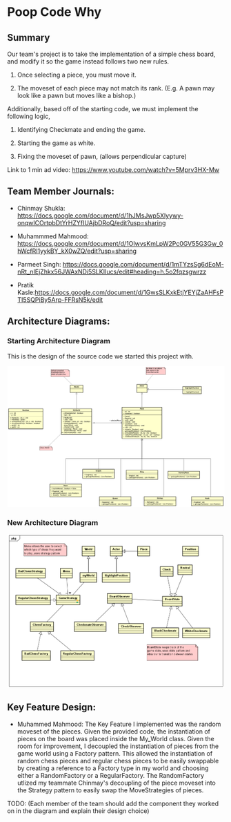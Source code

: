 # Poop Code Why

## Summary 

Our team's project is to take the implementation of a simple chess board, and modify it so the game instead follows two new rules.

1. Once selecting a piece, you must move it.

1. The moveset of each piece may not match its rank. (E.g. A pawn may look like a pawn but moves like a bishop.)

Additionally, based off of the starting code, we must implement the following logic, 

1. Identifying Checkmate and ending the game.

1. Starting the game as white.

1. Fixing the moveset of pawn, (allows perpendicular capture) 

Link to 1 min ad video: https://www.youtube.com/watch?v=5Mprv3HX-Mw

## Team Member Journals:

* Chinmay Shukla: https://docs.google.com/document/d/1hJMsJwp5Xlyywy-onqwICOrtpbDtYrHZYfIUAjbDRoQ/edit?usp=sharing

* Muhammmed Mahmood: https://docs.google.com/document/d/1OIwvsKmLpW2Pc0GV55G3Gw_0hWcfRI1yykBY_kX0wZQ/edit?usp=sharing

* Parmeet Singh: https://docs.google.com/document/d/1mTYzsSg6dEoM-nRt_nIEjZhkx56JWAxNDi5SLKIIucs/edit#heading=h.5o2fqzsgwrzz

* Pratik Kasle:https://docs.google.com/document/d/1GwsSLKxkEtjYEYjZaAHFsPTI5SQPiBy5Arp-FFRsN5k/edit

## Architecture Diagrams:

### Starting Architecture Diagram

This is the design of the source code we started this project with.

![Old Diagram](/diagrams/old-design.png)

### New Architecture Diagram


![New Diagram](/diagrams/new-design.png)



## Key Feature Design:

* Muhammed Mahmood: The Key Feature I implemented was the random moveset of the pieces. Given the provided code, the instantiation of pieces on the board was placed inside the My_World class. Given the room for improvement, I decoupled the instantiation of pieces from the game world using a Factory pattern. This allowed the instantiation of random chess pieces and regular chess pieces to be easily swappable by creating a reference to a Factory type in my world and choosing either a RandomFactory or a RegularFactory. The RandomFactory utlized my teammate Chinmay's decoupling of the piece moveset into the Strategy pattern to easily swap the MoveStrategies of pieces.   


TODO: (Each member of the team should add the component they worked on in the diagram and explain their design choice)








